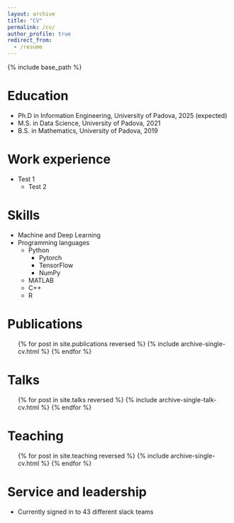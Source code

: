 ```yaml
---
layout: archive
title: "CV"
permalink: /cv/
author_profile: true
redirect_from:
  - /resume
---
```


{% include base_path %}

Education
======
* Ph.D in Information Engineering, University of Padova, 2025 (expected)
* M.S. in Data Science, University of Padova, 2021
* B.S. in Mathematics, University of Padova, 2019

Work experience
======
* Test 1
  * Test 2
  
Skills
======
* Machine and Deep Learning
* Programming languages
  * Python
    * Pytorch
    * TensorFlow
    * NumPy
  * MATLAB
  * C++
  * R


Publications
======
  <ul>{% for post in site.publications reversed %}
    {% include archive-single-cv.html %}
  {% endfor %}</ul>
  
Talks
======
  <ul>{% for post in site.talks reversed %}
    {% include archive-single-talk-cv.html  %}
  {% endfor %}</ul>
  
Teaching
======
  <ul>{% for post in site.teaching reversed %}
    {% include archive-single-cv.html %}
  {% endfor %}</ul>
  
Service and leadership
======
* Currently signed in to 43 different slack teams
